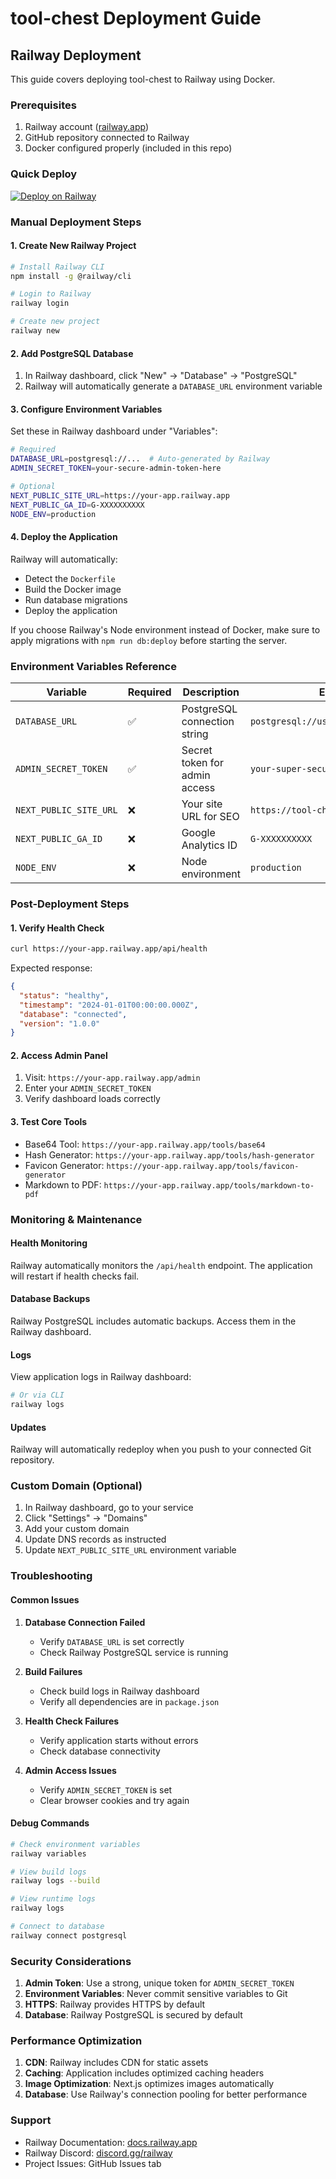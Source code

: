 # tool-chest Deployment Guide

## Railway Deployment

This guide covers deploying tool-chest to Railway using Docker.

### Prerequisites

1. Railway account ([railway.app](https://railway.app))
2. GitHub repository connected to Railway
3. Docker configured properly (included in this repo)

### Quick Deploy

[![Deploy on Railway](https://railway.app/button.svg)](https://railway.app/new/template)

### Manual Deployment Steps

#### 1. Create New Railway Project

```bash
# Install Railway CLI
npm install -g @railway/cli

# Login to Railway
railway login

# Create new project
railway new
```

#### 2. Add PostgreSQL Database

1. In Railway dashboard, click "New" → "Database" → "PostgreSQL"
2. Railway will automatically generate a `DATABASE_URL` environment variable

#### 3. Configure Environment Variables

Set these in Railway dashboard under "Variables":

```bash
# Required
DATABASE_URL=postgresql://...  # Auto-generated by Railway
ADMIN_SECRET_TOKEN=your-secure-admin-token-here

# Optional
NEXT_PUBLIC_SITE_URL=https://your-app.railway.app
NEXT_PUBLIC_GA_ID=G-XXXXXXXXXX
NODE_ENV=production
```

#### 4. Deploy the Application

Railway will automatically:

- Detect the `Dockerfile`
- Build the Docker image
- Run database migrations
- Deploy the application

If you choose Railway's Node environment instead of Docker, make sure to
apply migrations with `npm run db:deploy` before starting the server.

### Environment Variables Reference

| Variable               | Required | Description                   | Example                               |
| ---------------------- | -------- | ----------------------------- | ------------------------------------- |
| `DATABASE_URL`         | ✅       | PostgreSQL connection string  | `postgresql://user:pass@host:5432/db` |
| `ADMIN_SECRET_TOKEN`   | ✅       | Secret token for admin access | `your-super-secure-token-123`         |
| `NEXT_PUBLIC_SITE_URL` | ❌       | Your site URL for SEO         | `https://tool-chest.railway.app`      |
| `NEXT_PUBLIC_GA_ID`    | ❌       | Google Analytics ID           | `G-XXXXXXXXXX`                        |
| `NODE_ENV`             | ❌       | Node environment              | `production`                          |

### Post-Deployment Steps

#### 1. Verify Health Check

```bash
curl https://your-app.railway.app/api/health
```

Expected response:

```json
{
  "status": "healthy",
  "timestamp": "2024-01-01T00:00:00.000Z",
  "database": "connected",
  "version": "1.0.0"
}
```

#### 2. Access Admin Panel

1. Visit: `https://your-app.railway.app/admin`
2. Enter your `ADMIN_SECRET_TOKEN`
3. Verify dashboard loads correctly

#### 3. Test Core Tools

- Base64 Tool: `https://your-app.railway.app/tools/base64`
- Hash Generator: `https://your-app.railway.app/tools/hash-generator`
- Favicon Generator: `https://your-app.railway.app/tools/favicon-generator`
- Markdown to PDF: `https://your-app.railway.app/tools/markdown-to-pdf`

### Monitoring & Maintenance

#### Health Monitoring

Railway automatically monitors the `/api/health` endpoint. The application will restart if health checks fail.

#### Database Backups

Railway PostgreSQL includes automatic backups. Access them in the Railway dashboard.

#### Logs

View application logs in Railway dashboard:

```bash
# Or via CLI
railway logs
```

#### Updates

Railway will automatically redeploy when you push to your connected Git repository.

### Custom Domain (Optional)

1. In Railway dashboard, go to your service
2. Click "Settings" → "Domains"
3. Add your custom domain
4. Update DNS records as instructed
5. Update `NEXT_PUBLIC_SITE_URL` environment variable

### Troubleshooting

#### Common Issues

1. **Database Connection Failed**

   - Verify `DATABASE_URL` is set correctly
   - Check Railway PostgreSQL service is running

2. **Build Failures**

   - Check build logs in Railway dashboard
   - Verify all dependencies are in `package.json`

3. **Health Check Failures**

   - Verify application starts without errors
   - Check database connectivity

4. **Admin Access Issues**
   - Verify `ADMIN_SECRET_TOKEN` is set
   - Clear browser cookies and try again

#### Debug Commands

```bash
# Check environment variables
railway variables

# View build logs
railway logs --build

# View runtime logs
railway logs

# Connect to database
railway connect postgresql
```

### Security Considerations

1. **Admin Token**: Use a strong, unique token for `ADMIN_SECRET_TOKEN`
2. **Environment Variables**: Never commit sensitive variables to Git
3. **HTTPS**: Railway provides HTTPS by default
4. **Database**: Railway PostgreSQL is secured by default

### Performance Optimization

1. **CDN**: Railway includes CDN for static assets
2. **Caching**: Application includes optimized caching headers
3. **Image Optimization**: Next.js optimizes images automatically
4. **Database**: Use Railway's connection pooling for better performance

### Support

- Railway Documentation: [docs.railway.app](https://docs.railway.app)
- Railway Discord: [discord.gg/railway](https://discord.gg/railway)
- Project Issues: GitHub Issues tab
